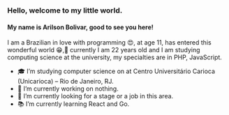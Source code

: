 ### Hello, welcome to my little world.

#### My name is Arilson Bolivar, good to see you here!

I am a Brazilian in love with programming 😍, at age 11, has entered this wonderful world 😁,🧐 currently I am 22 years old and I am studying computing science at the university, my specialties are in PHP, JavaScript.

- 🎓 I’m studying computer science on at Centro Universitário Carioca (Unicarioca) – Rio de Janeiro, RJ.
- 🔭 I’m currently working on nothing.
- 🧐 I’m currently looking for a stage or a job in this area.
- 📚 I’m currently learning React and Go.
